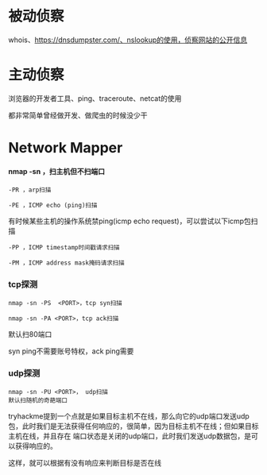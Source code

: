 # 被动侦察

whois、https://dnsdumpster.com/、nslookup的使用，侦察网站的公开信息

# 主动侦察

浏览器的开发者工具、ping、traceroute、netcat的使用



都非常简单曾经做开发、做爬虫的时候没少干



# Network Mapper

#### nmap -sn ，扫主机但不扫端口

    -PR ，arp扫描

    -PE ，ICMP echo (ping)扫描

有时候某些主机的操作系统禁ping(icmp echo request)，可以尝试以下icmp包扫描

    -PP ，ICMP timestamp时间戳请求扫描

    -PM ，ICMP address mask掩码请求扫描

### tcp探测

    nmap -sn -PS  <PORT>，tcp syn扫描

    nmap -sn -PA <PORT>，tcp ack扫描

默认扫80端口

syn ping不需要账号特权，ack ping需要

### udp探测

    nmap -sn -PU <PORT>， udp扫描
    默认扫随机的奇葩端口

tryhackme提到一个点就是如果目标主机不在线，那么向它的udp端口发送udp包，此时我们是无法获得任何响应的，很简单，因为目标主机不在线；但如果目标主机在线，并且存在 端口状态是关闭的udp端口，此时我们发送udp数据包，是可以获得响应的。

这样，就可以根据有没有响应来判断目标是否在线
